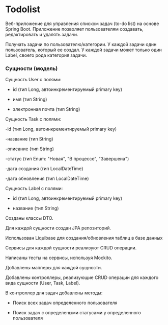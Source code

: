# Todolist
Веб-приложение для управления списком задач (to-do list) на основе Spring Boot. Приложение позволяет пользователям создавать, редактировать и удалять задачи.

Получать задачи по пользователю/категории. У каждой задачи один пользователь, который ее создал. У каждой задачи может только один Label, своего рода категория задачи.

### Сущности (модель)

Сущность User с полями:

- id (тип Long, автоинкрементируемый primary key)

- имя (тип String)

- электронная почта (тип String)

Сущность Task с полями:

-id (тип Long, автоинкрементируемый primary key)

-название (тип String)

-описание (тип String)

-статус (тип Enum: "Новая", "В процессе", "Завершена")

-дата создания (тип LocalDateTime)

-дата обновления (тип LocalDateTime)

Сущность Label с полями:

- id (тип Long, автоинкрементируемый primary key)

- название (тип String)

Созданы классы DTO.

Для каждой сущности создан JPA репозиторий.

Использован Liquibase для создания/обновления таблиц в базе данных

Сервисы для каждой сущности реализуют CRUD операции.

Написаны тесты на сервисы, используя Mockito.

Добавлены мапперы для каждой сущности.

Добавлены контроллеры, реализующие CRUD операции для каждого вида сущности (User, Task, Label).

В контроллер для задач добавлены методы:

- Поиск всех задач определенного пользователя

- Поиск задач с определеными статусами у определенного пользователя

